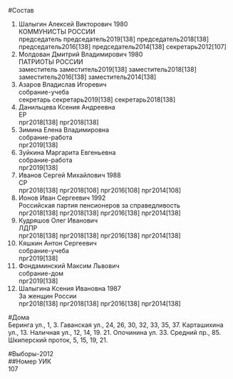#Состав  
1. Шалыгин Алексей Викторович 1980  
    КОММУНИСТЫ РОССИИ  
    председатель председатель2019[138] председатель2018[138] председатель2016[138] председатель2014[138] секретарь2012[107]  
2. Молдован Дмитрий Владимирович 1980  
    ПАТРИОТЫ РОССИИ  
    заместитель заместитель2019[138] заместитель2018[138] заместитель2016[138] заместитель2014[138]  
3. Азаров Владислав Игоревич  
    собрание-учеба  
    секретарь секретарь2019[138] секретарь2018[138]  
4. Данильцева Ксения Андреевна  
    ЕР  
    прг2018[138] прг2018[138]  
5. Зимина Елена Владимировна  
    собрание-работа  
    прг2019[138]  
6. Зуйкина Маргарита Евгеньевна  
    собрание-работа  
    прг2019[138]  
7. Иванов Сергей Михайлович 1988  
    СР  
    прг2018[138] прг2018[108] прг2016[108] прг2014[108]  
8. Ионов Иван Сергеевич 1992  
    Российская партия пенсионеров за справедливость  
    прг2018[138] прг2018[138] прг2016[138] прг2014[138]  
9. Кудряшов Олег Иванович  
    ЛДПР  
    прг2018[138] прг2018[138] прг2016[138] прг2014[138]  
10. Кяшкин Антон Сергеевич  
    собрание-учеба  
    прг2019[138]  
11. Фондаминский Максим Львович  
    собрание-дом  
    прг2019[138]  
12. Шалыгина Ксения Ивановна 1987  
    За женщин России  
    прг2018[138] прг2018[138] прг2016[138] прг2014[138]  
  
#Дома  
Беринга ул.,     1, 3. Гаванская ул.,     24, 26, 30, 32, 33, 35, 37. Карташихина ул.,     13. Наличная ул.,     12, 14, 19. 21. Опочинина ул.   33. Средний пр.,   85.  Шкиперский проток,     5, 15, 19, 21.  
  
#Выборы-2012  
##Номер УИК  
107  
